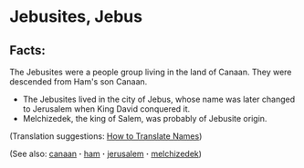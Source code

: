# Jebusites, Jebus #

## Facts: ##

The Jebusites were a people group living in the land of Canaan. They were descended from Ham's son Canaan.

* The Jebusites lived in the city of Jebus, whose name was later changed to Jerusalem when King David conquered it.
* Melchizedek, the king of Salem, was probably of Jebusite origin.

(Translation suggestions: [How to Translate Names](https://git.door43.org/Door43/en-ta-translate-vol1/src/master/content/translate_names.md))

(See also: [canaan](../other/canaan.md) **·** [ham](../other/ham.md) **·** [jerusalem](../other/jerusalem.md) **·** [melchizedek](../other/melchizedek.md))

